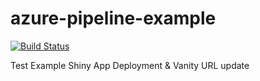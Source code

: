 # azure-pipeline-example

[![Build Status](https://dev.azure.com/kellyobriant0219/deployment1/_apis/build/status/kellobri.azure-pipeline-example?branchName=main)](https://dev.azure.com/kellyobriant0219/deployment1/_build/latest?definitionId=2&branchName=main)

Test Example Shiny App Deployment & Vanity URL update
